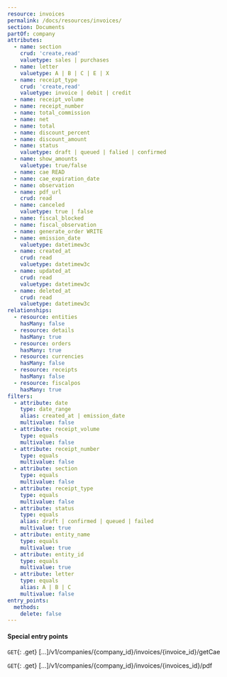 ```yaml
---
resource: invoices
permalink: /docs/resources/invoices/
section: Documents
partOf: company
attributes:
  - name: section
    crud: 'create,read'
    valuetype: sales | purchases
  - name: letter
    valuetype: A | B | C | E | X
  - name: receipt_type
    crud: 'create,read'
    valuetype: invoice | debit | credit
  - name: receipt_volume
  - name: receipt_number
  - name: total_commission
  - name: net
  - name: total
  - name: discount_percent
  - name: discount_amount
  - name: status
    valuetype: draft | queued | falied | confirmed
  - name: show_amounts
    valuetype: true/false
  - name: cae READ
  - name: cae_expiration_date
  - name: observation
  - name: pdf_url
    crud: read
  - name: canceled
    valuetype: true | false
  - name: fiscal_blocked
  - name: fiscal_observation
  - name: generate_order WRITE
  - name: emission_date
    valuetype: datetimew3c
  - name: created_at
    crud: read
    valuetype: datetimew3c
  - name: updated_at
    crud: read
    valuetype: datetimew3c
  - name: deleted_at
    crud: read
    valuetype: datetimew3c
relationships:
  - resource: entities
    hasMany: false
  - resource: details
    hasMany: true
  - resource: orders
    hasMany: true
  - resource: currencies
    hasMany: false
  - resource: receipts
    hasMany: false
  - resource: fiscalpos
    hasMany: true
filters:
  - attribute: date
    type: date_range
    alias: created_at | emission_date
    multivalue: false
  - attribute: receipt_volume
    type: equals
    multivalue: false
  - attribute: receipt_number
    type: equals
    multivalue: false
  - attribute: section
    type: equals
    multivalue: false
  - attribute: receipt_type
    type: equals
    multivalue: false
  - attribute: status
    type: equals
    alias: draft | confirmed | queued | failed
    multivalue: true
  - attribute: entity_name
    type: equals
    multivalue: true
  - attribute: entity_id
    type: equals
    multivalue: true
  - attribute: letter
    type: equals
    alias: A | B | C
    multivalue: false
entry_points:
  methods:
    delete: false
---
```


#### Special entry points

`GET`{: .get} [...]/v1/companies/{company_id}/invoices/{invoice_id}/getCae

`GET`{: .get} [...]/v1/companies/{company_id}/invoices/{invoices_id}/pdf
